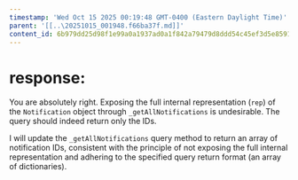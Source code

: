 ```yaml
---
timestamp: 'Wed Oct 15 2025 00:19:48 GMT-0400 (Eastern Daylight Time)'
parent: '[[..\20251015_001948.f66ba37f.md]]'
content_id: 6b979dd25d98f1e99a0a1937ad0a1f842a79479d8ddd54c45ef3d5e8591bbf08
---
```


# response:

You are absolutely right. Exposing the full internal representation (`rep`) of the `Notification` object through `_getAllNotifications` is undesirable. The query should indeed return only the IDs.

I will update the `_getAllNotifications` query method to return an array of notification IDs, consistent with the principle of not exposing the full internal representation and adhering to the specified query return format (an array of dictionaries).
